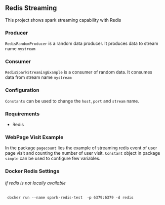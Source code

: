 ## Redis Streaming
This project shows spark streaming capability with Redis

### Producer
`RedisRandomProducer` is a random data producer.
It produces data to stream name `mystream`

### Consumer
`RedisSparkStreamingExample` is a consumer of random data.
It consumes data from stream name `mystream`

### Configuration
`Constants` can be used to change the `host`, `port` and `stream` name.

### Requirements
- Redis

### WebPage Visit Example

In the package `pagecount` lies the example of streaming redis event of user page visit and counting the number of user visit.
`Constant` object in package `simple` can be used to configure few variables.

### Docker Redis Settings 
###### if redis is not locally available

` docker run --name spark-redis-test  -p 6379:6379 -d redis`
